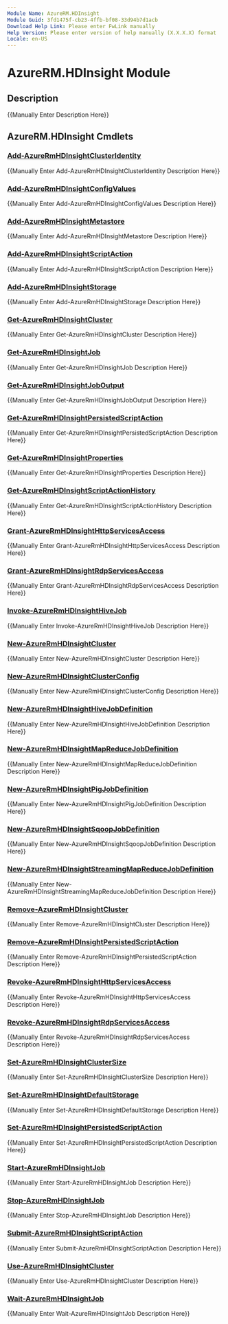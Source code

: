 ```yaml
---
Module Name: AzureRM.HDInsight
Module Guid: 3fd1475f-cb23-4ffb-bf08-33d94b7d1acb
Download Help Link: Please enter FwLink manually
Help Version: Please enter version of help manually (X.X.X.X) format
Locale: en-US
---
```


# AzureRM.HDInsight Module
## Description
{{Manually Enter Description Here}}

## AzureRM.HDInsight Cmdlets
### [Add-AzureRmHDInsightClusterIdentity](Add-AzureRmHDInsightClusterIdentity.md)
{{Manually Enter Add-AzureRmHDInsightClusterIdentity Description Here}}

### [Add-AzureRmHDInsightConfigValues](Add-AzureRmHDInsightConfigValues.md)
{{Manually Enter Add-AzureRmHDInsightConfigValues Description Here}}

### [Add-AzureRmHDInsightMetastore](Add-AzureRmHDInsightMetastore.md)
{{Manually Enter Add-AzureRmHDInsightMetastore Description Here}}

### [Add-AzureRmHDInsightScriptAction](Add-AzureRmHDInsightScriptAction.md)
{{Manually Enter Add-AzureRmHDInsightScriptAction Description Here}}

### [Add-AzureRmHDInsightStorage](Add-AzureRmHDInsightStorage.md)
{{Manually Enter Add-AzureRmHDInsightStorage Description Here}}

### [Get-AzureRmHDInsightCluster](Get-AzureRmHDInsightCluster.md)
{{Manually Enter Get-AzureRmHDInsightCluster Description Here}}

### [Get-AzureRmHDInsightJob](Get-AzureRmHDInsightJob.md)
{{Manually Enter Get-AzureRmHDInsightJob Description Here}}

### [Get-AzureRmHDInsightJobOutput](Get-AzureRmHDInsightJobOutput.md)
{{Manually Enter Get-AzureRmHDInsightJobOutput Description Here}}

### [Get-AzureRmHDInsightPersistedScriptAction](Get-AzureRmHDInsightPersistedScriptAction.md)
{{Manually Enter Get-AzureRmHDInsightPersistedScriptAction Description Here}}

### [Get-AzureRmHDInsightProperties](Get-AzureRmHDInsightProperties.md)
{{Manually Enter Get-AzureRmHDInsightProperties Description Here}}

### [Get-AzureRmHDInsightScriptActionHistory](Get-AzureRmHDInsightScriptActionHistory.md)
{{Manually Enter Get-AzureRmHDInsightScriptActionHistory Description Here}}

### [Grant-AzureRmHDInsightHttpServicesAccess](Grant-AzureRmHDInsightHttpServicesAccess.md)
{{Manually Enter Grant-AzureRmHDInsightHttpServicesAccess Description Here}}

### [Grant-AzureRmHDInsightRdpServicesAccess](Grant-AzureRmHDInsightRdpServicesAccess.md)
{{Manually Enter Grant-AzureRmHDInsightRdpServicesAccess Description Here}}

### [Invoke-AzureRmHDInsightHiveJob](Invoke-AzureRmHDInsightHiveJob.md)
{{Manually Enter Invoke-AzureRmHDInsightHiveJob Description Here}}

### [New-AzureRmHDInsightCluster](New-AzureRmHDInsightCluster.md)
{{Manually Enter New-AzureRmHDInsightCluster Description Here}}

### [New-AzureRmHDInsightClusterConfig](New-AzureRmHDInsightClusterConfig.md)
{{Manually Enter New-AzureRmHDInsightClusterConfig Description Here}}

### [New-AzureRmHDInsightHiveJobDefinition](New-AzureRmHDInsightHiveJobDefinition.md)
{{Manually Enter New-AzureRmHDInsightHiveJobDefinition Description Here}}

### [New-AzureRmHDInsightMapReduceJobDefinition](New-AzureRmHDInsightMapReduceJobDefinition.md)
{{Manually Enter New-AzureRmHDInsightMapReduceJobDefinition Description Here}}

### [New-AzureRmHDInsightPigJobDefinition](New-AzureRmHDInsightPigJobDefinition.md)
{{Manually Enter New-AzureRmHDInsightPigJobDefinition Description Here}}

### [New-AzureRmHDInsightSqoopJobDefinition](New-AzureRmHDInsightSqoopJobDefinition.md)
{{Manually Enter New-AzureRmHDInsightSqoopJobDefinition Description Here}}

### [New-AzureRmHDInsightStreamingMapReduceJobDefinition](New-AzureRmHDInsightStreamingMapReduceJobDefinition.md)
{{Manually Enter New-AzureRmHDInsightStreamingMapReduceJobDefinition Description Here}}

### [Remove-AzureRmHDInsightCluster](Remove-AzureRmHDInsightCluster.md)
{{Manually Enter Remove-AzureRmHDInsightCluster Description Here}}

### [Remove-AzureRmHDInsightPersistedScriptAction](Remove-AzureRmHDInsightPersistedScriptAction.md)
{{Manually Enter Remove-AzureRmHDInsightPersistedScriptAction Description Here}}

### [Revoke-AzureRmHDInsightHttpServicesAccess](Revoke-AzureRmHDInsightHttpServicesAccess.md)
{{Manually Enter Revoke-AzureRmHDInsightHttpServicesAccess Description Here}}

### [Revoke-AzureRmHDInsightRdpServicesAccess](Revoke-AzureRmHDInsightRdpServicesAccess.md)
{{Manually Enter Revoke-AzureRmHDInsightRdpServicesAccess Description Here}}

### [Set-AzureRmHDInsightClusterSize](Set-AzureRmHDInsightClusterSize.md)
{{Manually Enter Set-AzureRmHDInsightClusterSize Description Here}}

### [Set-AzureRmHDInsightDefaultStorage](Set-AzureRmHDInsightDefaultStorage.md)
{{Manually Enter Set-AzureRmHDInsightDefaultStorage Description Here}}

### [Set-AzureRmHDInsightPersistedScriptAction](Set-AzureRmHDInsightPersistedScriptAction.md)
{{Manually Enter Set-AzureRmHDInsightPersistedScriptAction Description Here}}

### [Start-AzureRmHDInsightJob](Start-AzureRmHDInsightJob.md)
{{Manually Enter Start-AzureRmHDInsightJob Description Here}}

### [Stop-AzureRmHDInsightJob](Stop-AzureRmHDInsightJob.md)
{{Manually Enter Stop-AzureRmHDInsightJob Description Here}}

### [Submit-AzureRmHDInsightScriptAction](Submit-AzureRmHDInsightScriptAction.md)
{{Manually Enter Submit-AzureRmHDInsightScriptAction Description Here}}

### [Use-AzureRmHDInsightCluster](Use-AzureRmHDInsightCluster.md)
{{Manually Enter Use-AzureRmHDInsightCluster Description Here}}

### [Wait-AzureRmHDInsightJob](Wait-AzureRmHDInsightJob.md)
{{Manually Enter Wait-AzureRmHDInsightJob Description Here}}


